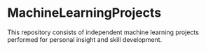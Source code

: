 # MachineLearningProjects
This repository consists of independent machine learning projects performed for personal insight and skill development.
